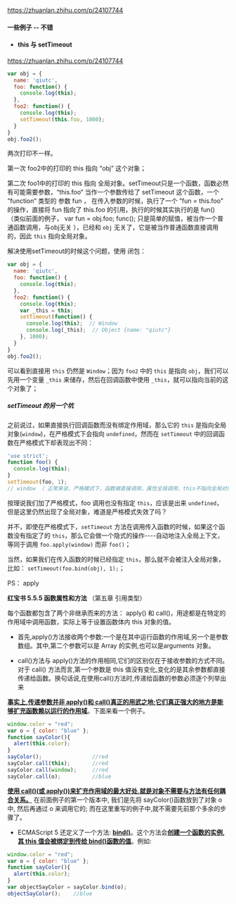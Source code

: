 





https://zhuanlan.zhihu.com/p/24107744





#### 一些例子 -- 不错



* #### this 与 setTimeout

https://zhuanlan.zhihu.com/p/24107744

```js
var obj = {
  name: 'qiutc',
  foo: function() {
    console.log(this);
  },
  foo2: function() {
    console.log(this);
    setTimeout(this.foo, 1000);
  }
}
obj.foo2();
```

两次打印不一样。

第一次 foo2中的打印的 this 指向 “obj” 这个对象；

第二次 foo1中的打印的 this 指向 全局对象。setTimeout只是一个函数，函数必然有可能需要参数，“this.foo“ 当作一个参数传给了 setTimeout 这个函数，一个 ”function“ 类型的 参数 fun ，  在传入参数的时候，执行了一个 ”fun = this.foo" 的操作，直接将 fun 指向了 this.foo 的引用，执行的时候其实执行的是 fun() （类似前面的例子， var fun = obj.foo;   func(); 只是简单的赋值，被当作一个普通函数调用，与obj无关  ），已经和 `obj` 无关了，它是被当作普通函数直接调用的，因此 `this` 指向全局对象。

解决使用setTimeout的时候这个问题，使用 闭包：

```js
var obj = {
  name: 'qiutc',
  foo: function() {
    console.log(this);
  },
  foo2: function() {
    console.log(this);
    var _this = this;
    setTimeout(function() {
      console.log(this);  // Window
      console.log(_this);  // Object {name: "qiutc"}
    }, 1000);
  }
}
obj.foo2();
```

可以看到直接用 `this` 仍然是 `Window`；因为 `foo2` 中的 `this` 是指向 `obj`，我们可以先用一个变量 `_this` 来储存，然后在回调函数中使用 `_this`，就可以指向当前的这个对象了；

##### setTimeout 的另一个坑

之前说过，如果直接执行回调函数而没有绑定作用域，那么它的 `this` 是指向全局对象(`window`)，在严格模式下会指向 `undefined`，然而在 `setTimeout` 中的回调函数在严格模式下却表现出不同：

```js
'use strict';
function foo() {
  console.log(this);
}
setTimeout(foo, 1);
// window （ 正常来说，严格模式下，函数被直接调用，属性全局调用，this不指向全局对象，而是 undefined ）
```

按理说我们加了严格模式，foo 调用也没有指定 `this`，应该是出来 `undefined`，但是这里仍然出现了全局对象，难道是严格模式失效了吗？

并不，即使在严格模式下，`setTimeout` 方法在调用传入函数的时候，如果这个函数没有指定了的 `this`，那么它会做一个隐式的操作----自动地注入全局上下文，等同于调用 `foo.apply(window)` 而非 `foo()`；

当然，如果我们在传入函数的时候已经指定 `this`，那么就不会被注入全局对象，比如： `setTimeout(foo.bind(obj), 1);`；



PS： apply

**红宝书  5.5.5 函数属性和方法** （第五章 引用类型）

每个函数都包含了两个非继承而来的方法： apply() 和 call()，用途都是在特定的作用域中调用函数，实际上等于设置函数体内 this 对象的值。

* 首先,apply()方法接收两个参数:一个是在其中运行函数的作用域,另一个是参数数组。其中,第二个参数可以是 Array 的实例,也可以是arguments 对象。

* call()方法与 apply()方法的作用相同,它们的区别仅在于接收参数的方式不同。对于 call() 方法而言,第一个参数是 this 值没有变化,变化的是其余参数都直接传递给函数。换句话说,在使用call()方法时,传递给函数的参数必须逐个列举出来

**<u>事实上,传递参数并非 apply()和 call()真正的用武之地;它们真正强大的地方是能够扩充函数赖以运行的作用域</u>**。下面来看一个例子。

```js
window.color = "red"; 
var o = { color: "blue" };  
function sayColor(){     
  alert(this.color); 
}  
sayColor();                //red  
sayColor.call(this);       //red 
sayColor.call(window);     //red 
sayColor.call(o);          //blue
```

**<u>使用 call()(或 apply())来扩充作用域的最大好处,就是对象不需要与方法有任何耦合关系。</u>**
在前面例子的第一个版本中, 我们是先将 sayColor()函数放到了对象 o 中, 然后再通过 o 来调用它的; 而在这里重写的例子中,就不需要先前那个多余的步骤了。

* ECMAScript 5 还定义了一个方法: **<u>bind()</u>**。这个方法会<u>**创建一个函数的实例,其 this 值会被绑定到传给 bind()函数的值**</u>。例如:

```js
window.color = "red"; 
var o = { color: "blue" };  
function sayColor(){     
  alert(this.color); 
}  
var objectSayColor = sayColor.bind(o); 
objectSayColor();    //blue
```











